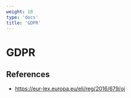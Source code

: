 ```yaml
---
weight: 10
type: 'docs'
title: 'GDPR'
---
```


# GDPR

## References
- https://eur-lex.europa.eu/eli/reg/2016/679/oj
